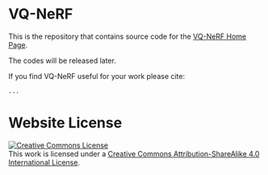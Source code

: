 # VQ-NeRF

This is the repository that contains source code for the [VQ-NeRF Home Page](https://jtbzhl.github.io/VQ-NeRF.github.io/).

The codes will be released later.

If you find VQ-NeRF useful for your work please cite:
```
...
```

# Website License
<a rel="license" href="http://creativecommons.org/licenses/by-sa/4.0/"><img alt="Creative Commons License" style="border-width:0" src="https://i.creativecommons.org/l/by-sa/4.0/88x31.png" /></a><br />This work is licensed under a <a rel="license" href="http://creativecommons.org/licenses/by-sa/4.0/">Creative Commons Attribution-ShareAlike 4.0 International License</a>.
